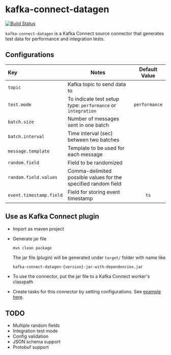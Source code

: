 # kafka-connect-datagen

[![Build Status](https://travis-ci.org/xushiyan/kafka-connect-datagen.svg?branch=master)](https://travis-ci.org/xushiyan/kafka-connect-datagen)

`kafka-connect-datagen` is a Kafka Connect source connector that generates test data for performance and integration tests.

## Configurations

| Key | Notes | Default Value |
|:----|-------|:-------------:|
| `topic`                 | Kafka topic to send data to ||
| `test.mode`             | To indicate test setup type: `performance` or `integration`| `performance`|
| `batch.size`            | Number of messages sent in one batch | |
| `batch.interval`        | Time interval (sec) between two batches | |
| `message.template`      | Template to be used for each message | |
| `random.field`          | Field to be randomized | |
| `random.field.values`   | Comma-delimited possible values for the specified random field | |
| `event.timestamp.field` | Field for storing event timestamp | `ts` |

## Use as Kafka Connect plugin

- Import as maven project
- Generate jar file
  ```bash
  mvn clean package
  ```

  The jar file (plugin) will be generated under `target/` folder with name like 

  ```text
  kafka-connect-datagen-{version}-jar-with-dependencies.jar
  ```

- To use the connector, put the jar file to a Kafka Connect worker's classpath
- Create tasks for this connector by setting configurations. See [example here](./example/DatagenSourceConnector.properties).

## TODO

- Multiple random fields
- Integration test mode
- Config validation
- JSON schema support
- Protobuf support

